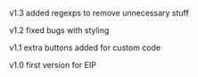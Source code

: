 v1.3 added regexps to remove unnecessary stuff

v1.2 fixed bugs with styling

v1.1 extra buttons added for custom code

v1.0 first version for EIP